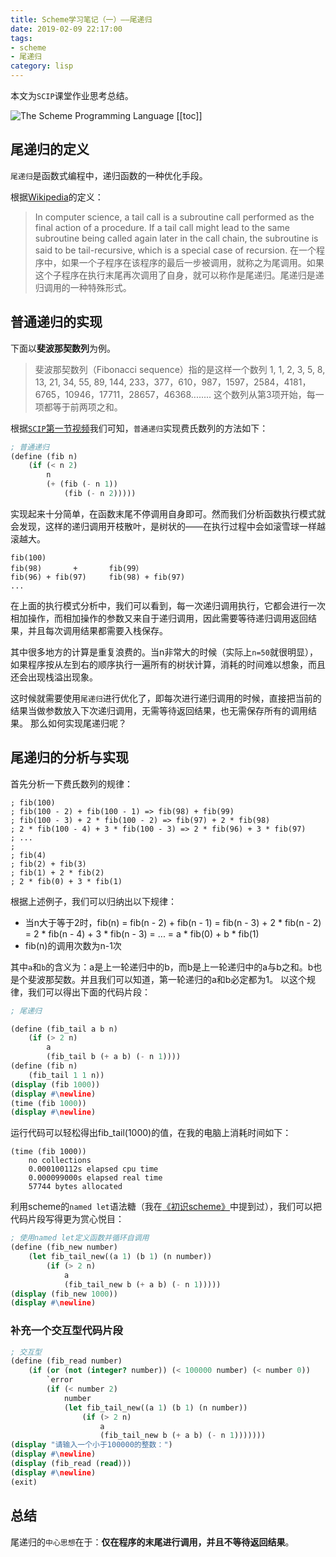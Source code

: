 ```yaml
---
title: Scheme学习笔记（一）——尾递归
date: 2019-02-09 22:17:00
tags:
- scheme
- 尾递归
category: lisp
---
```

本文为`SCIP`课堂作业思考总结。
<!-- more -->

![The Scheme
Programming Language](https://www.scheme.com/tspl4/canned/medium-cover.png)
[[toc]]
## 尾递归的定义

`尾递归`是函数式编程中，递归函数的一种优化手段。

根据[Wikipedia](https://en.wikipedia.org/wiki/Tail_call)的定义：

> In computer science, a tail call is a subroutine call performed as the final action of a procedure. If a tail call might lead to the same subroutine being called again later in the call chain, the subroutine is said to be tail-recursive, which is a special case of recursion. 
> 在一个程序中，如果一个子程序在该程序的最后一步被调用，就称之为尾调用。如果这个子程序在执行末尾再次调用了自身，就可以称作是尾递归。尾递归是递归调用的一种特殊形式。

## 普通递归的实现

下面以**斐波那契数列**为例。
> 斐波那契数列（Fibonacci sequence）指的是这样一个数列 1, 1, 2, 3, 5, 8, 13, 21, 34, 55, 89, 144, 233，377，610，987，1597，2584，4181，6765，10946，17711，28657，46368........
> 这个数列从第3项开始，每一项都等于前两项之和。

根据[`SCIP`第一节视频](https://www.bilibili.com/video/av8515129/?p=2)我们可知，`普通递归`实现费氏数列的方法如下：

```scheme
; 普通递归
(define (fib n)
    (if (< n 2)
        n
        (+ (fib (- n 1))
            (fib (- n 2)))))
```

实现起来十分简单，在函数末尾不停调用自身即可。然而我们分析函数执行模式就会发现，这样的递归调用开枝散叶，是树状的——在执行过程中会如滚雪球一样越滚越大。

```
fib(100)
fib(98)       +       fib(99）
fib(96) + fib(97)     fib(98) + fib(97)
...
```

在上面的执行模式分析中，我们可以看到，每一次递归调用执行，它都会进行一次相加操作，而相加操作的参数又来自于递归调用，因此需要等待递归调用返回结果，并且每次调用结果都需要入栈保存。

其中很多地方的计算是重复浪费的。当n非常大的时候（实际上`n=50`就很明显），如果程序按从左到右的顺序执行一遍所有的树状计算，消耗的时间难以想象，而且还会出现栈溢出现象。

这时候就需要使用`尾递归`进行优化了，即每次进行递归调用的时候，直接把当前的结果当做参数放入下次递归调用，无需等待返回结果，也无需保存所有的调用结果。
那么如何实现尾递归呢？

## 尾递归的分析与实现

首先分析一下费氏数列的规律：

```
; fib(100)
; fib(100 - 2) + fib(100 - 1) => fib(98) + fib(99)
; fib(100 - 3) + 2 * fib(100 - 2) => fib(97) + 2 * fib(98)
; 2 * fib(100 - 4) + 3 * fib(100 - 3) => 2 * fib(96) + 3 * fib(97)
; ...
;
; fib(4)
; fib(2) + fib(3)
; fib(1) + 2 * fib(2)
; 2 * fib(0) + 3 * fib(1)
```

根据上述例子，我们可以归纳出以下规律：

* 当n大于等于2时，fib(n) = fib(n - 2) + fib(n - 1) = fib(n - 3) + 2 * fib(n - 2) = 2 * fib(n - 4) + 3 * fib(n - 3) = ... = a * fib(0) + b * fib(1)
* fib(n)的调用次数为n-1次

其中`a`和`b`的含义为：a是上一轮递归中的b，而b是上一轮递归中的a与b之和。b也是个斐波那契数。并且我们可以知道，第一轮递归的a和b必定都为1。
以这个规律，我们可以得出下面的代码片段：

```scheme
; 尾递归

(define (fib_tail a b n)
    (if (> 2 n)
        a
        (fib_tail b (+ a b) (- n 1))))
(define (fib n)
    (fib_tail 1 1 n))
(display (fib 1000))
(display #\newline)
(time (fib 1000))
(display #\newline)
```

运行代码可以轻松得出fib_tail(1000)的值，在我的电脑上消耗时间如下：

```shell
(time (fib 1000))
    no collections
    0.000100112s elapsed cpu time
    0.000099000s elapsed real time
    57744 bytes allocated
```

利用scheme的`named let`语法糖（我在[《初识scheme》](https://www.yuchanns.xyz/posts/2019/01/15/scheme-at-first-sight.html)中提到过），我们可以把代码片段写得更为赏心悦目：

```scheme
; 使用named let定义函数并循环自调用
(define (fib_new number)
    (let fib_tail_new((a 1) (b 1) (n number))
        (if (> 2 n)
            a
            (fib_tail_new b (+ a b) (- n 1)))))
(display (fib_new 1000))
(display #\newline)
```
### 补充一个交互型代码片段
```scheme
; 交互型
(define (fib_read number)
    (if (or (not (integer? number)) (< 100000 number) (< number 0))
        `error
        (if (< number 2)
            number
            (let fib_tail_new((a 1) (b 1) (n number))
                (if (> 2 n)
                    a
                    (fib_tail_new b (+ a b) (- n 1)))))))
(display "请输入一个小于100000的整数：")
(display #\newline)
(display (fib_read (read)))
(display #\newline)
(exit)
```
## 总结
尾递归的`中心思想`在于：**仅在程序的末尾进行调用，并且不等待返回结果**。